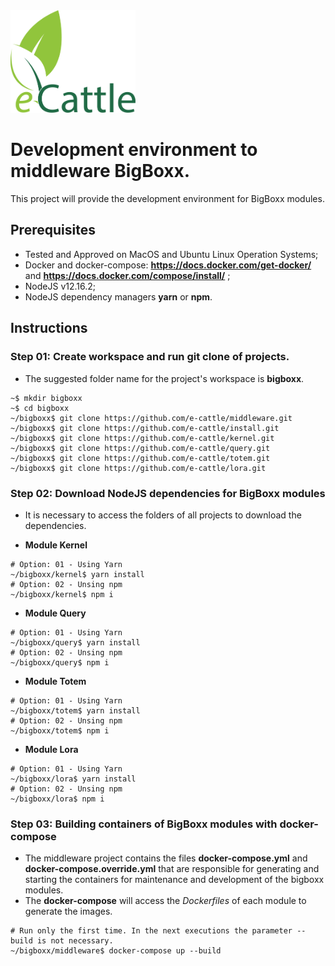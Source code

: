 <img src="https://raw.githubusercontent.com/e-cattle/art/master/eCattle.png" width="200" alt="e-Cattle Logo" />

# Development environment to middleware BigBoxx.

This project will provide the development environment for BigBoxx modules.

## Prerequisites

- Tested and Approved on MacOS and Ubuntu Linux Operation Systems;
- Docker and docker-compose: **https://docs.docker.com/get-docker/** and **https://docs.docker.com/compose/install/** ;
- NodeJS v12.16.2;
- NodeJS dependency managers **yarn** or **npm**.

## Instructions

### Step 01: Create workspace and run git clone of projects.

- The suggested folder name for the project's workspace is **bigboxx**.

```shell
~$ mkdir bigboxx
~$ cd bigboxx
~/bigboxx$ git clone https://github.com/e-cattle/middleware.git
~/bigboxx$ git clone https://github.com/e-cattle/install.git
~/bigboxx$ git clone https://github.com/e-cattle/kernel.git
~/bigboxx$ git clone https://github.com/e-cattle/query.git
~/bigboxx$ git clone https://github.com/e-cattle/totem.git
~/bigboxx$ git clone https://github.com/e-cattle/lora.git
```

### Step 02: Download NodeJS dependencies for BigBoxx modules

- It is necessary to access the folders of all projects to download the dependencies. 

- **Module Kernel**
```shell
# Option: 01 - Using Yarn
~/bigboxx/kernel$ yarn install
# Option: 02 - Unsing npm
~/bigboxx/kernel$ npm i
```

- **Module Query**
```shell
# Option: 01 - Using Yarn
~/bigboxx/query$ yarn install
# Option: 02 - Unsing npm
~/bigboxx/query$ npm i
```

- **Module Totem**
```shell
# Option: 01 - Using Yarn
~/bigboxx/totem$ yarn install
# Option: 02 - Unsing npm
~/bigboxx/totem$ npm i
```

- **Module Lora**
```shell
# Option: 01 - Using Yarn
~/bigboxx/lora$ yarn install
# Option: 02 - Unsing npm
~/bigboxx/lora$ npm i
```

### Step 03: Building containers of BigBoxx modules with docker-compose

- The middleware project contains the files **docker-compose.yml** and **docker-compose.override.yml** that are responsible for generating and starting the containers for maintenance and development of the bigboxx modules.
- The **docker-compose** will access the *Dockerfiles* of each module to generate the images. 

```shell
# Run only the first time. In the next executions the parameter --build is not necessary.
~/bigboxx/middleware$ docker-compose up --build
```

